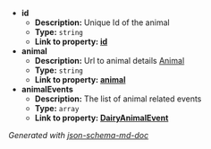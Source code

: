  - <b id="#/properties/id">id</b>
	 - **Description:** Unique Id of the animal
	 - **Type:** `string`
	 - <b id="idid">Link to property: [id](#id)</b>
 - <b id="#/properties/animal">animal</b>
	 - **Description:** Url to animal details [Animal](Merits_Traits_and_Sessions/Animal.md)
	 - **Type:** `string`
	 - <b id="animalanimal">Link to property: [animal](#animal)</b>
 - <b id="#/properties/animalEvents">animalEvents</b>
	 - **Description:** The list of animal related events
	 - **Type:** `array`
	 - <b id="dairyanimaleventdairyanimalevent.md">Link to property: [DairyAnimalEvent](DairyAnimalEvent.md)</b>

_Generated with [json-schema-md-doc](https://brianwendt.github.io/json-schema-md-doc/)_